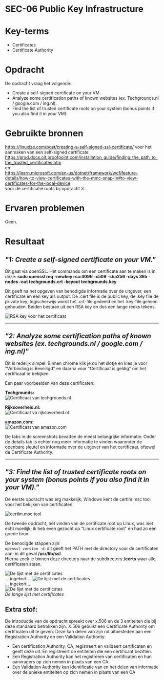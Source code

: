 # SEC-06 Public Key Infrastructure

# Key-terms
- Certificates
- Certificate Authority


# Opdracht

De opdracht vraag het volgende:
- Create a self-signed certificate on your VM.
- Analyze some certification paths of known websites (ex. Techgrounds.nl / google.com / ing.nl).
- Find the list of trusted certificate roots on your system (bonus points if you also find it in your VM).


# Gebruikte bronnen
https://linuxize.com/post/creating-a-self-signed-ssl-certificate/ voor het aanmaken van een self-signed certificate
https://prod.docs.oit.proofpoint.com/installation_guide/finding_the_path_to_the_trusted_certificates.htm   
en  
https://learn.microsoft.com/en-us/dotnet/framework/wcf/feature-details/how-to-view-certificates-with-the-mmc-snap-in#to-view-certificates-for-the-local-device  
voor de certificatie roots bij opdracht 3.

# Ervaren problemen
Geen.
# Resultaat
## *"1: Create a self-signed certificate on your VM."*

Dit gaat via openSSL.
Het commando om een certificate aan te maken is in deze:
**sudo openssl req -newkey rsa:4096 -x509 -sha256 -days 365 -nodes -out techgrounds.crt -keyout techgrounds.key**

Dit geeft na het opgeven van benodigde informatie over de uitgever, een certificate en een key als output. De .cert file is de public key, de .key file de private key; logischerwijs wordt het .crt-file gedeeld en het .key-file geheim gehouden. 
Beiden bestaan uit een RSA key en dus een lange reeks tekens.

![RSA key voor het certificaat](/00_includes/Networking_Images/cert_text.png)

___
## *"2: Analyze some certification paths of known websites (ex. techgrounds.nl / google.com / ing.nl)"*

Dit is redelijk simpel. Binnen chrome klik je op het slotje en kies je voor "Verbinding is Beveiligd" en daarna voor "Certificaat is geldig" om het certificaat te bekijken.

Een paar voorbeelden van deze certificaten:  

**Techgrounds:**   
![Certificaat van techgrounds.nl](/00_includes/Networking_Images/tech_cert.png)

**Rijksoverheid.nl:**  
![Certificaat va rijksoverheid.nl](/00_includes/Networking_Images/rijks_cert.png)

**amazon.com:**  
![Certificaat van amazon.com](/00_includes/Networking_Images/amazon_cert.png)

De tabs in de screenshots bevatten de meest belangrijke informatie. Onder de details tab is echter nog meer informatie te vinden waaronder de openbare sleutel en informatie over de uitgever van het certificaat, oftewel de Certificate Authority.

___ 
## *"3: Find the list of trusted certificate roots on your system (bonus points if you also find it in your VM)."* 

De eerste opdracht was erg makkelijk; Windows kent de certlm.msc tool voor het bekijken van certificaten. 

![certlm.msc tool](/00_includes/Networking_Images/certlm.png)

De tweede opdracht, het vinden van de certificate root op Linux, was niet echt moeilijk; ik heb even gezocht op "Linux certificate root" en had zo een goede bron.

De benodigde stappen zijn:  
```openssl version -d```: dit geeft het PATH met de directory voor de certificaten aan; in dit geval **/usr/lib/ssl**  
Hierna zoek je binnen deze directory naar de subdirectory **/certs** waar alle certificaten staan.


![De lijst met de certificates](/00_includes/Networking_Images/ssl_certs_1.png)  
... ingekort ... 
![De lijst met de certificates](/00_includes/Networking_Images/ssl_certs_2.png)  
... ingekort ...   
![De lijst met de certificates](/00_includes/Networking_Images/ssl_certs_3.png)  
*De lange lijst met certificates* 

## Extra stof:
De introductie van de opdracht spreekt over x.506 en de 3 entiteiten die bij deze standaard betrokken zijn. 
X.506 gebuikt een Certificate Authority om certificaten uit te geven. Deze kan delen van zijn rol uitbesteden aan een Registration Authority en een Validation Authority:

- Een certification Authority, CA, registreert en valideert certificaten en geeft deze uit. En registreert de entiteiten die een certificaat bezitten. 
- Een Registration Authority kan het registreren van certificaten en hun aanvragers op zich nemen in plaats van een CA. 
- Een Validation Authority kan identificatie van en het delen van informatie over de unieke entiteiten op zich nemen in plaats van een CA  